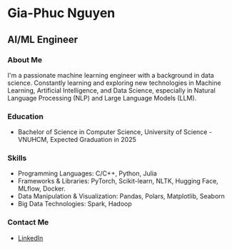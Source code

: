 <!-- ### Hi there 👋 -->

<!--
**ngphucdotpy/ngphucdotpy** is a ✨ _special_ ✨ repository because its `README.md` (this file) appears on your GitHub profile.

Here are some ideas to get you started:

- 🔭 I’m currently working on ...
- 🌱 I’m currently learning ...
- 👯 I’m looking to collaborate on ...
- 🤔 I’m looking for help with ...
- 💬 Ask me about ...
- 📫 How to reach me: ...
- 😄 Pronouns: ...
- ⚡ Fun fact: ...
-->

# Gia-Phuc Nguyen
## AI/ML Engineer

### About Me
I'm a passionate machine learning engineer with a background in data science. Constantly learning and exploring new technologies in Machine Learning, Artificial Intelligence, and Data Science, especially in Natural Language Processing (NLP) and Large Language Models (LLM).

### Education
- Bachelor of Science in Computer Science, University of Science - VNUHCM, Expected Graduation in 2025

### Skills
- Programming Languages: C/C++, Python, Julia
- Frameworks & Libraries: PyTorch, Scikit-learn, NLTK, Hugging Face, MLflow, Docker.
- Data Manipulation & Visualization: Pandas, Polars, Matplotlib, Seaborn
- Big Data Technologies: Spark, Hadoop

<!-- ### Certifications
- AWS Certified Machine Learning - Specialty
- TensorFlow Developer Certificate
- Microsoft Certified: Azure Data Scientist Associate -->

### Contact Me
- [LinkedIn](https://www.linkedin.com/in/giaphucnguyen)
<!-- - Email: johndoe@example.com -->
